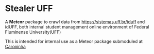 # Stealer UFF

A __Meteor__ package to crawl data from https://sistemas.uff.br/iduff and idUFF, 
both internal student management online environment of Federal Fluminense University(UFF)

This is intended for internal use as a Meteor package submoduled at [Caroninha](http://github.com/gabrielalmeida/caroninha)
